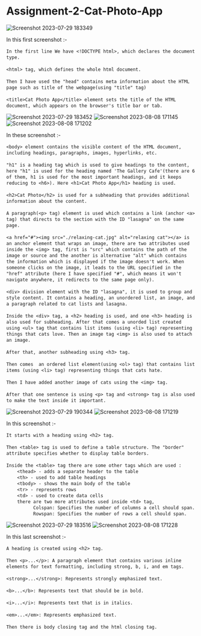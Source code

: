 # Assignment-2-Cat-Photo-App
![Screenshot 2023-07-29 183349](https://github.com/Lok-ii/Assignment-2-Cat-Photo-App/assets/129180844/394f96a0-c24b-4398-a6ab-61a226c598ec)

In this first screenshot :-

    In the first line We have <!DOCTYPE html>, which declares the document type.

    <html> tag, which defines the whole html document.

    Then I have used the "head" contains meta information about the HTML page such as title of the webpage(using "title" tag)

    <title>Cat Photo App</title> element sets the title of the HTML document, which appears on the browser's title bar or tab. 
    
    
![Screenshot 2023-07-29 183452](https://github.com/Lok-ii/Assignment-2-Cat-Photo-App/assets/129180844/6547d8fb-96e1-4513-a957-a2918d7a7025)
![Screenshot 2023-08-08 171145](https://github.com/Lok-ii/Assignment-2-Cat-Photo-App/assets/129180844/fc0c8ed5-dcb5-4ecf-bd98-640a39e9d2b2)
![Screenshot 2023-08-08 171202](https://github.com/Lok-ii/Assignment-2-Cat-Photo-App/assets/129180844/6557fa60-dbb7-4865-9ce3-a36de26b97ff)

In these screenshot :-

    <body> element contains the visible content of the HTML document, including headings, paragraphs, images, hyperlinks, etc.

    "h1" is a heading tag which is used to give headings to the content, here "h1" is used for the heading named 'The Gallery Cafe'(there are 6 of them, h1 is used for the most important headings, and it keeps reducing to <h6>). Here <h1>Cat Photo App</h1> heading is used.

    <h2>Cat Photo</h2> is used for a subheading that provides additional information about the content.

    A paragraph(<p> tag) element is used which contains a link (anchor <a> tag) that directs to the section with the ID "lasagna" on the same page.

    <a href="#"><img src="./relaxing-cat.jpg" alt="relaxing cat"></a> is an anchor element that wraps an image, there are two attributes used inside the <img> tag, first is "src" which contains the path of the image or source and the another is alternative "alt" which contains the information which is displayed if the image doesn't work. When someone clicks on the image, it leads to the URL specified in the "href" attribute (here I have specified "#", which means it won't navigate anywhere, it redirects to the same page only).

    <div> division element with the ID "lasagna", it is used to group and style content. It contains a heading, an unordered list, an image, and a paragraph related to cat lists and lasagna.

    Inside the <div> tag, a <h2> heading is used, and one <h3> heading is also used for subheading. After that comes a unorded list created using <ul> tag that contains list items (using <li> tag) representing things that cats love. Then an image tag <img> is also used to attach an image.

    After that, another subheading using <h3> tag.

    Then comes  an ordered list element(using <ol> tag) that contains list items (using <li> tag) representing things that cats hate.

    Then I have added another image of cats using the <img> tag.

    After that one sentence is using <p> tag and <strong> tag is also used to make the text inside it important.

![Screenshot 2023-07-29 190344](https://github.com/Lok-ii/Assignment-2-Cat-Photo-App/assets/129180844/5e8115be-1078-46c8-adf4-89b03951e7bd)
![Screenshot 2023-08-08 171219](https://github.com/Lok-ii/Assignment-2-Cat-Photo-App/assets/129180844/cdb21f5b-2ec4-4382-a198-da29d34f54d9)

In this screenshot :-

    It starts with a heading using <h2> tag.

    Then <table> tag is used to define a table structure. The "border" attribute specifies whether to display table borders. 
    
    Inside the <table> tag there are some other tags which are used :
        <thead> - adds a separate header to the table
        <th> - used to add table headings
        <tbody> - shows the main body of the table
        <tr> - represents rows
        <td> - used to create data cells
        there are two more attributes used inside <td> tag, 
              Colspan: Specifies the number of columns a cell should span.
              Rowspan: Specifies the number of rows a cell should span.

![Screenshot 2023-07-29 183516](https://github.com/Lok-ii/Assignment-2-Cat-Photo-App/assets/129180844/c0ac58b7-0db1-4eee-81d0-8542c35a4653)
![Screenshot 2023-08-08 171228](https://github.com/Lok-ii/Assignment-2-Cat-Photo-App/assets/129180844/f89a6697-c9ed-4a53-9fd2-20063f2b2717)

In this last screenshot :-

    A heading is created using <h2> tag.

    Then <p>...</p>: A paragraph element that contains various inline elements for text formatting, including strong, b, i, and em tags.

    <strong>...</strong>: Represents strongly emphasized text.
    
    <b>...</b>: Represents text that should be in bold.
    
    <i>...</i>: Represents text that is in italics.
    
    <em>...</em>: Represents emphasized text.

    Then there is body closing tag and the html closing tag.
    
